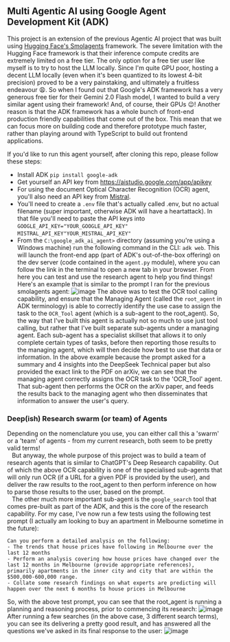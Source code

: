 ## Multi Agentic AI using Google Agent Development Kit (ADK)

This project is an extension of the previous Agentic AI project that was built using <a href="https://github.com/VikramsDataScience/ocr_ai_agent/tree/main">Hugging Face's Smolagents</a> framework. The severe limitation with the Hugging Face framework is that their inference compute credits are extremely limited on a free tier. 
The only option for a free tier user like myself is to try to host the LLM locally. Since I'm quite GPU poor, hosting a decent LLM locally (even when it's been quantized to its lowest 4-bit precision) proved to be a very painstaking, and ultimately a fruitless endeavour 😩. So when I found out that Google's
ADK framework has a very generous free tier for their Gemini 2.0 Flash model, I wanted to build a very similar agent using their framework! And, of course, their GPUs 😉! Another reason is that the ADK framework has a whole bunch of front-end production friendly capabilities that come out of the box. This mean that we 
can focus more on building code and therefore prototype much faster, rather than playing around with TypeScript to build out frontend applications.<br>

If you'd like to run this agent yourself, after cloning this repo, please follow these steps:
- Install ADK `pip install google-adk`
- Get yourself an API key from https://aistudio.google.com/app/apikey
- For using the document Optical Character Recognition (OCR) agent, you'll also need an API key from <a href="https://console.mistral.ai/">Mistral</a>.
- You'll need to create a `.env` file that's actually called .env, but no actual filename (super important, otherwise ADK will have a heartattack). In that file you'll need to paste the API keys into `GOOGLE_API_KEY="YOUR_GOOGLE_API_KEY"`
`MISTRAL_API_KEY"YOUR_MISTRAL_API_KEY"`
- From the `C:\google_adk_ai_agent>` directory (assuming you're using a Windows machine) run the following command in the CLI: `adk web`. This will launch the front-end app (part of ADK's out-of-the-box offering) on the dev server (code contained in the `agent.py` module), where you can follow the link in the terminal to open a new tab in your browser. From here you can test and use the research agent to help you find things!
Here's an example that is similar to the prompt I ran for the previous smolagents agent:
![image](https://github.com/user-attachments/assets/d19d643e-9f0f-4785-b858-250cb298a6ed)
The above was to test the OCR tool calling capability, and ensure that the Managing Agent (called the `root_agent` in ADK terminology) is able to correctly identify the use case to assign the task to the `OCR_Tool` agent (which is a sub-agent to the root_agent). So, the way that I've built this agent is actually not so much to use
just tool calling, but rather that I've built separate sub-agents under a managing agent. Each sub-agent has a specialist skillset that allows it to only complete certain types of tasks, before then reporting those results to the managing agent, which will then decide how best to use that data or information. In the above example
because the prompt asked for a summary and 4 insights into the DeepSeek Technical paper but also provided the exact link to the PDF on arXiv, we can see that the managing agent correctly assigns the OCR task to the 'OCR_Tool' agent. That sub-agent then performs the OCR on the arXiv paper, and feeds the results back to the managing
agent who then disseminates that information to answer the user's query.
### Deep(ish) Research swarm (or team) of Agents
Depending on the nomenclature you use, you can either call this a 'swarm' or a 'team' of agents - from my current research, both seem to be pretty valid terms!<br>
&ensp; But anyway, the whole purpose of this project was to build a team of research agents that is similar to ChatGPT's Deep Research capability. Out of which the above OCR capability is one of the specialised sub-agents that will only run OCR (if a URL for a given PDF is provided by the user), and deliver the raw results to the root_agent to then perform inference on how to parse those results to the user, based on the prompt.<br>
&ensp; The other much more important sub-agent is the `google_search` tool that comes pre-built as part of the ADK, and this is the core of the research capability. For my case, I've now run a few tests using the following test prompt (I actually am looking to buy an apartment in Melbourne sometime in the future):
```
Can you perform a detailed analysis on the following: 
- The trends that house prices have following in Melbourne over the last 12 months
- Perform an analysis covering how house prices have changed over the last 12 months in Melbourne (provide appropriate references), primarily apartments in the inner city and city that are within the $500,000-600,000 range.
- Collate some research findings on what experts are predicting will happen over the next 6 months to house prices in Melbourne
```
So, with the above test prompt, you can see that the root_agent is running a planning and reasoning process, prior to commencing its research:
![image](https://github.com/user-attachments/assets/08e6b4c6-4268-478c-ba09-930e50d7876b)
After running a few searches (in the above case, 3 different search terms), you can see its delivering a pretty good result, and has answered all the questions we've asked in its final response to the user:
![image](https://github.com/user-attachments/assets/090b49d2-e585-477d-a550-64f83a38f5c2)

